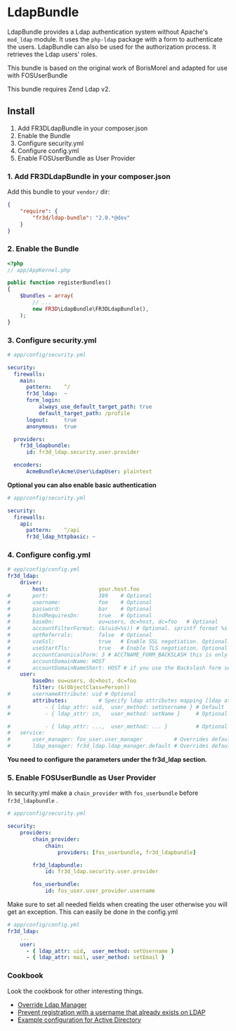 LdapBundle
==========

LdapBundle provides a Ldap authentication system without Apache's `mod_ldap` module.
It uses the `php-ldap` package with a form to authenticate the users.
LdapBundle can also be used for the authorization process. It retrieves the Ldap users' roles.

This bundle is based on the original work of BorisMorel and adapted for use with FOSUserBundle

This bundle requires Zend Ldap v2.

Install
-------
1. Add FR3DLdapBundle in your composer.json
2. Enable the Bundle
3. Configure security.yml
4. Configure config.yml
5. Enable FOSUserBundle as User Provider

### 1. Add FR3DLdapBundle in your composer.json

Add this bundle to your `vendor/` dir:

```json
{
    "require": {
        "fr3d/ldap-bundle": "2.0.*@dev"
    }
}
```

### 2. Enable the Bundle

```php
<?php
// app/AppKernel.php

public function registerBundles()
{
    $bundles = array(
        // ...
        new FR3D\LdapBundle\FR3DLdapBundle(),
    );
}
```

### 3. Configure security.yml
```yaml
# app/config/security.yml

security:
  firewalls:
    main:
      pattern:    ^/
      fr3d_ldap:  ~
      form_login:
          always_use_default_target_path: true
          default_target_path: /profile
      logout:     true
      anonymous:  true

  providers:
    fr3d_ldapbundle:
      id: fr3d_ldap.security.user.provider

  encoders:
      AcmeBundle\Acme\User\LdapUser: plaintext
```

**Optional you can also enable basic authentication**
```yaml
# app/config/security.yml

security:
  firewalls:
    api:
      pattern:    ^/api
      fr3d_ldap_httpbasic: ~
```

### 4. Configure config.yml
```yaml
# app/config/config.yml
fr3d_ldap:
    driver:
        host:                your.host.foo
#       port:                389    # Optional
#       username:            foo    # Optional
#       password:            bar    # Optional
#       bindRequiresDn:      true   # Optional
#       baseDn:              ou=users, dc=host, dc=foo   # Optional
#       accountFilterFormat: (&(uid=%s)) # Optional. sprintf format %s will be the username
#       optReferrals:        false  # Optional
#       useSsl:              true   # Enable SSL negotiation. Optional
#       useStartTls:         true   # Enable TLS negotiation. Optional
#       accountCanonicalForm: 3 # ACCTNAME_FORM_BACKSLASH this is only needed if your users have to login with something like HOST\User
#       accountDomainName: HOST
#       accountDomainNameShort: HOST # if you use the Backslash form set both to Hostname than the Username will be converted to HOST\User
    user:
        baseDn: ou=users, dc=host, dc=foo
        filter: (&(ObjectClass=Person))
#       usernameAttribute: uid # Optional
        attributes:          # Specify ldap attributes mapping [ldap attribute, user object method]
#           - { ldap_attr: uid,  user_method: setUsername } # Default
#           - { ldap_attr: cn,   user_method: setName }     # Optional

#           - { ldap_attr: ...,  user_method: ... }         # Optional
#   service:
#       user_manager: fos_user.user_manager          # Overrides default user manager
#       ldap_manager: fr3d_ldap.ldap_manager.default # Overrides default ldap manager
```

**You need to configure the parameters under the fr3d_ldap section.**

### 5. Enable FOSUserBundle as User Provider

In security.yml make a `chain_provider` with `fos_userbundle` before `fr3d_ldapbundle` .

```yaml
# app/config/security.yml

security:
    providers:
        chain_provider:
            chain:
                providers: [fos_userbundle, fr3d_ldapbundle]

        fr3d_ldapbundle:
            id: fr3d_ldap.security.user.provider

        fos_userbundle:
            id: fos_user.user_provider.username

```

Make sure to set all needed fields when creating the user otherwise you will get an exception. This can easily be done in the config.yml

```yaml
# app/config/config.yml
fr3d_ldap:
    ...
    user:
      - { ldap_attr: uid,  user_method: setUsername }
      - { ldap_attr: mail, user_method: setEmail }
```

### Cookbook

Look the cookbook for other interesting things.

- [Override Ldap Manager](cookbook/override_ldap-manager.md)
- [Prevent registration with a username that already exists on LDAP](cookbook/validator.md)
- [Example configuration for Active Directory](cookbook/active-directory.md)
